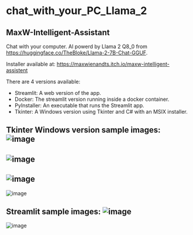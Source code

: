 # chat_with_your_PC_Llama_2
## MaxW-Intelligent-Assistant

Chat with your computer. AI powerd by Llama 2 Q8_0 from https://huggingface.co/TheBloke/Llama-2-7B-Chat-GGUF.

Installer available at: https://maxwienandts.itch.io/maxw-intelligent-assistent

There are 4 versions available:
- Streamlit: A web version of the app.
- Docker: The streamlit version running inside a docker container.
- PyInstaller: An executable that runs the Streamlit app.
- Tkinter: A Windows version using Tkinter and C# with an MSIX installer.



Tkinter Windows version sample images:
![image](https://github.com/MaxWienandts/chat_with_your_PC_Llama_2/blob/main/Sample%20images/1.png)
---
![image](https://github.com/MaxWienandts/chat_with_your_PC_Llama_2/blob/main/Sample%20images/2.png)
---
![image](https://github.com/MaxWienandts/chat_with_your_PC_Llama_2/blob/main/Sample%20images/3.png)
---
![image](https://github.com/MaxWienandts/chat_with_your_PC_Llama_2/blob/main/Sample%20images/4.png)


Streamlit sample images:
![image](https://github.com/MaxWienandts/chat_with_your_PC_Llama_2/blob/main/Sample%20images/Streamlit%201.png)
---
![image](https://github.com/MaxWienandts/chat_with_your_PC_Llama_2/blob/main/Sample%20images/Streamlit%202.png)

